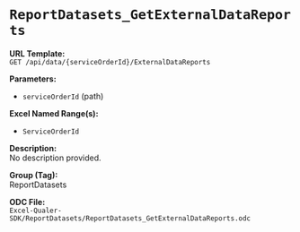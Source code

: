 # `ReportDatasets_GetExternalDataReports`

**URL Template:**  
`GET /api/data/{serviceOrderId}/ExternalDataReports`

**Parameters:**  
- `serviceOrderId` (path)

**Excel Named Range(s):**  
- `ServiceOrderId`

**Description:**  
No description provided.

**Group (Tag):**  
ReportDatasets

**ODC File:**  
`Excel-Qualer-SDK/ReportDatasets/ReportDatasets_GetExternalDataReports.odc`
